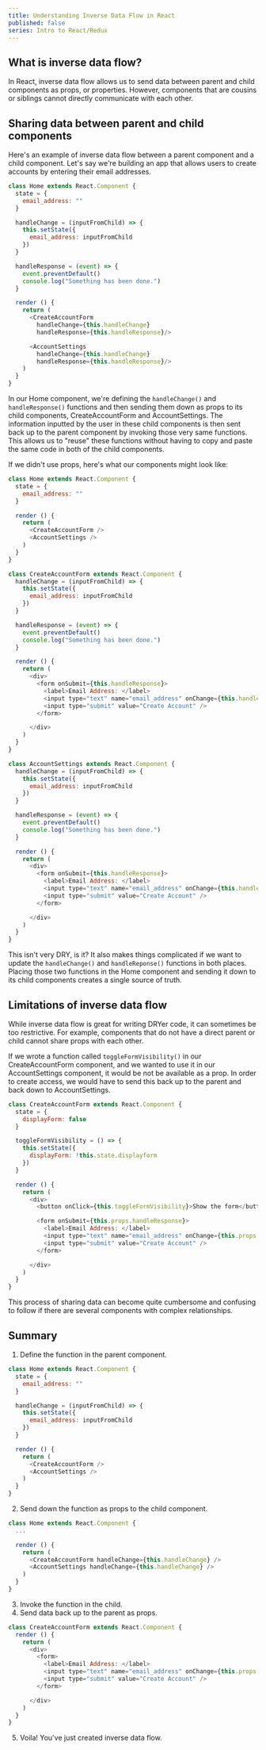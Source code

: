 ```yaml
---
title: Understanding Inverse Data Flow in React
published: false
series: Intro to React/Redux
---
```


## What is inverse data flow?
In React, inverse data flow allows us to send data between parent and child components as props, or properties. However, components that are cousins or siblings cannot directly communicate with each other.

## Sharing data between parent and child components
Here's an example of inverse data flow between a parent component and a child component. Let's say we're building an app that allows users to create accounts by entering their email addresses.

```javascript
class Home extends React.Component {
  state = {
    email_address: ""
  }

  handleChange = (inputFromChild) => {
    this.setState({
      email_address: inputFromChild
    })
  }

  handleResponse = (event) => {
    event.preventDefault()
    console.log("Something has been done.")
  }

  render () {
    return (
      <CreateAccountForm
        handleChange={this.handleChange}
        handleResponse={this.handleResponse}/>

      <AccountSettings
        handleChange={this.handleChange}
        handleResponse={this.handleResponse}/>
    )
  }
}
```

In our Home component, we're defining the `handleChange()` and `handleResponse()` functions and then sending them down as props to its child components, CreateAccountForm and AccountSettings. The information inputted by the user in these child components is then sent back up to the parent component by invoking those very same functions. This allows us to "reuse" these functions without having to copy and paste the same code in both of the child components.

If we didn't use props, here's what our components might look like:

```javascript
class Home extends React.Component {
  state = {
    email_address: ""
  }

  render () {
    return (
      <CreateAccountForm />
      <AccountSettings />
    )
  }
}

class CreateAccountForm extends React.Component {
  handleChange = (inputFromChild) => {
    this.setState({
      email_address: inputFromChild
    })
  }

  handleResponse = (event) => {
    event.preventDefault()
    console.log("Something has been done.")
  }

  render () {
    return (
      <div>
        <form onSubmit={this.handleResponse}>
          <label>Email Address: </label>
          <input type="text" name="email_address" onChange={this.handleChange} />
          <input type="submit" value="Create Account" />
        </form>

      </div>
    )
  }
}

class AccountSettings extends React.Component {
  handleChange = (inputFromChild) => {
    this.setState({
      email_address: inputFromChild
    })
  }

  handleResponse = (event) => {
    event.preventDefault()
    console.log("Something has been done.")
  }

  render () {
    return (
      <div>
        <form onSubmit={this.handleResponse}>
          <label>Email Address: </label>
          <input type="text" name="email_address" onChange={this.handleChange} />
          <input type="submit" value="Create Account" />
        </form>

      </div>
    )
  }
}
```

This isn't very DRY, is it? It also makes things complicated if we want to update the `handleChange()` and `handleReponse()` functions in both places. Placing those two functions in the Home component and sending it down to its child components creates a single source of truth.

## Limitations of inverse data flow
While inverse data flow is great for writing DRYer code, it can sometimes be too restrictive. For example, components that do not have a direct parent or child cannot share props with each other.

If we wrote a function called `toggleFormVisibility()` in our CreateAccountForm component, and we wanted to use it in our AccountSettings component, it would be not be available as a prop. In order to create access, we would have to send this back up to the parent and back down to AccountSettings.

```javascript
class CreateAccountForm extends React.Component {
  state = {
    displayForm: false
  }

  toggleFormVisibility = () => {
    this.setState({
      displayForm: !this.state.displayform
    })
  }

  render () {
    return (
      <div>
        <button onClick={this.toggleFormVisibility}>Show the form</button>

        <form onSubmit={this.props.handleResponse}>
          <label>Email Address: </label>
          <input type="text" name="email_address" onChange={this.props.handleChange} />
          <input type="submit" value="Create Account" />
        </form>

      </div>
    )
  }
}
```

This process of sharing data can become quite cumbersome and confusing to follow if there are several components with complex relationships.

## Summary
1) Define the function in the parent component.

```javascript
class Home extends React.Component {
  state = {
    email_address: ""
  }

  handleChange = (inputFromChild) => {
    this.setState({
      email_address: inputFromChild
    })
  }

  render () {
    return (
      <CreateAccountForm />
      <AccountSettings />
    )
  }
}
```

2) Send down the function as props to the child component.

```javascript
class Home extends React.Component {
  ...

  render () {
    return (
      <CreateAccountForm handleChange={this.handleChange} />
      <AccountSettings handleChange={this.handleChange} />
    )
  }
}
```

3) Invoke the function in the child.
4) Send data back up to the parent as props.

```javascript
class CreateAccountForm extends React.Component {
  render () {
    return (
      <div>
        <form>
          <label>Email Address: </label>
          <input type="text" name="email_address" onChange={this.props.handleChange} />
          <input type="submit" value="Create Account" />
        </form>

      </div>
    )
  }
}
```

5) Voila! You've just created inverse data flow.